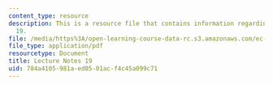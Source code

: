 ```yaml
---
content_type: resource
description: This is a resource file that contains information regarding lecture note
  19.
file: /media/https%3A/open-learning-course-data-rc.s3.amazonaws.com/ec-715-d-lab-disseminating-innovations-for-the-common-good-spring-2007/784a4105981aed0501acf4c45a099c71_MITEC_715S07_notes19.pdf
file_type: application/pdf
resourcetype: Document
title: Lecture Notes 19
uid: 784a4105-981a-ed05-01ac-f4c45a099c71
---
```

